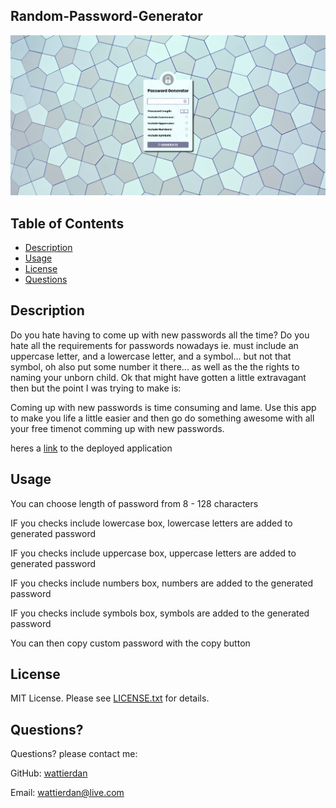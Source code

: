 ## Random-Password-Generator

![Webpage Screenshot](/assets/imgs/screencapture-wattierdan-github-io-Random-Password-Generator-2020-10-17-15_32_26.png)

## Table of Contents

* [Description](#Description) 
* [Usage](#Usage) 
* [License](#license) 
* [Questions](#Questions)


  
## Description 

Do you hate having to come up with new passwords all the time? Do you hate all the requirements for passwords nowadays ie. must include  an uppercase letter, and a lowercase letter, and a symbol... but not that symbol, oh also put some number it there... as well as the the rights to naming your unborn child. Ok that might have gotten a little extravagant then but the point I was trying to make is: 

Coming up with new passwords is time consuming and lame. Use this app to make you life a little easier and then go do something awesome with all your free timenot comming up with new passwords.
  
  

heres a  [link](https://wattierdan.github.io/Random_Password_Generator/) to the deployed application

## Usage 
  
You can choose length of password from 8 - 128 characters

IF you checks include lowercase box, lowercase letters are added to generated password

IF you checks include uppercase box, uppercase letters are added to generated password

IF you checks include numbers box, numbers are added to the generated password

IF you checks include symbols box, symbols are added to the generated password

You can then copy custom password with the copy button
  

  ## License

  MIT License. Please see [LICENSE.txt](./LICENSE.txt) for details.
  



  ## Questions?
  Questions? please contact me:
 
  GitHub: [wattierdan](https://github.com/wattierdan)
  
  Email: wattierdan@live.com


